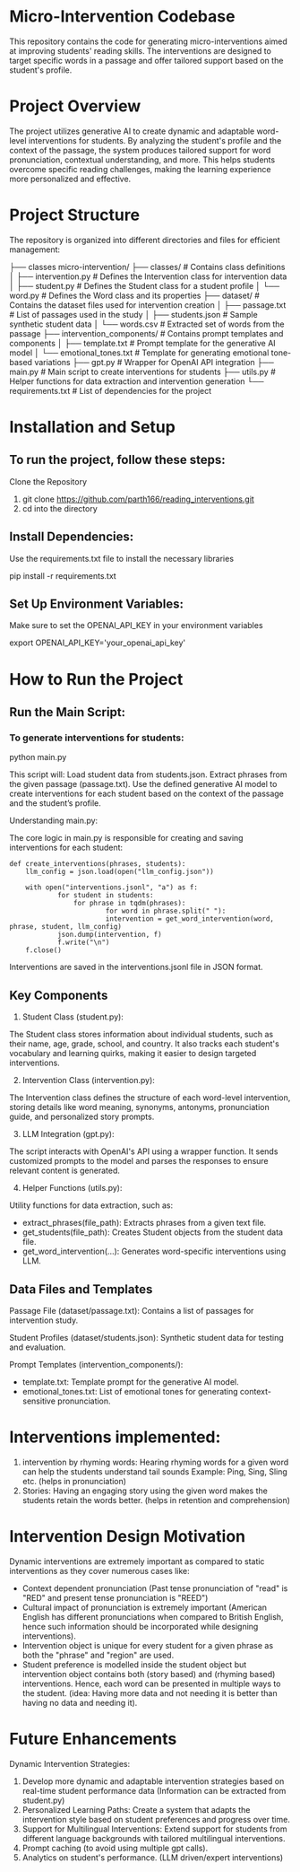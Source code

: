 # Micro-Intervention Codebase
This repository contains the code for generating micro-interventions aimed at improving students' reading skills. The interventions are designed to target specific words in a passage and offer tailored support based on the student's profile.

# Project Overview
The project utilizes generative AI to create dynamic and adaptable word-level interventions for students. By analyzing the student's profile and the context of the passage, the system produces tailored support for word pronunciation, contextual understanding, and more. This helps students overcome specific reading challenges, making the learning experience more personalized and effective.

# Project Structure
The repository is organized into different directories and files for efficient management:

├── classes
micro-intervention/
├── classes/                    # Contains class definitions
│   ├── intervention.py         # Defines the Intervention class for intervention data
│   ├── student.py              # Defines the Student class for a student profile
│   └── word.py                 # Defines the Word class and its properties
├── dataset/                    # Contains the dataset files used for intervention creation
│   ├── passage.txt             # List of passages used in the study
│   ├── students.json           # Sample synthetic student data
│   └── words.csv               # Extracted set of words from the passage
├── intervention_components/    # Contains prompt templates and components
│   ├── template.txt            # Prompt template for the generative AI model
│   └── emotional_tones.txt     # Template for generating emotional tone-based variations
├── gpt.py                      # Wrapper for OpenAI API integration
├── main.py                     # Main script to create interventions for students
├── utils.py                    # Helper functions for data extraction and intervention generation
└── requirements.txt            # List of dependencies for the project


# Installation and Setup

## To run the project, follow these steps:

Clone the Repository

1. git clone https://github.com/parth166/reading_interventions.git
2. cd into the directory

## Install Dependencies:

Use the requirements.txt file to install the necessary libraries

pip install -r requirements.txt

## Set Up Environment Variables:

Make sure to set the OPENAI_API_KEY in your environment variables

export OPENAI_API_KEY='your_openai_api_key'

# How to Run the Project

## Run the Main Script:

### To generate interventions for students:

python main.py

This script will:
Load student data from students.json.
Extract phrases from the given passage (passage.txt).
Use the defined generative AI model to create interventions for each student based on the context of the passage and the student’s profile.

Understanding main.py:

The core logic in main.py is responsible for creating and saving interventions for each student:

	def create_interventions(phrases, students):
	    llm_config = json.load(open("llm_config.json"))

	    with open("interventions.jsonl", "a") as f:
        		for student in students:
            	    for phrase in tqdm(phrases):
                	        for word in phrase.split(" "):
                      	    intervention = get_word_intervention(word, phrase, student, llm_config)
		 	    json.dump(intervention, f)
		  	    f.write("\n")
	    f.close()

Interventions are saved in the interventions.jsonl file in JSON format.

## Key Components
1. Student Class (student.py):

The Student class stores information about individual students, such as their name, age, grade, school, and country. It also tracks each student's vocabulary and learning quirks, making it easier to design targeted interventions.

2. Intervention Class (intervention.py):

The Intervention class defines the structure of each word-level intervention, storing details like word meaning, synonyms, antonyms, pronunciation guide, and personalized story prompts.

3. LLM Integration (gpt.py):

The script interacts with OpenAI's API using a wrapper function. It sends customized prompts to the model and parses the responses to ensure relevant content is generated.

4. Helper Functions (utils.py):

Utility functions for data extraction, such as:
- extract_phrases(file_path): Extracts phrases from a given text file.
- get_students(file_path): Creates Student objects from the student data file.
- get_word_intervention(...): Generates word-specific interventions using LLM.

## Data Files and Templates
Passage File (dataset/passage.txt): Contains a list of passages for intervention study.

Student Profiles (dataset/students.json): Synthetic student data for testing and evaluation.

Prompt Templates (intervention_components/):
- template.txt: Template prompt for the generative AI model.
- emotional_tones.txt: List of emotional tones for generating context-sensitive pronunciation.

# Interventions implemented: 
1. intervention by rhyming words: Hearing rhyming words for a given word can help the students understand tail sounds Example: Ping, Sing, Sling etc. (helps in pronunciation)
2. Stories: Having an engaging story using the given word makes the students retain the words better. (helps in retention and comprehension)

# Intervention Design Motivation

Dynamic interventions are extremely important as compared to static interventions as they cover numerous cases like:
- Context dependent pronunciation (Past tense pronunciation of "read" is "RED" and present tense pronunciation is "REED")
- Cultural impact of pronunciation is extremely important (American English has different pronunciations when compared to British English, hence such information should be incorporated while designing interventions).
- Intervention object is unique for every student for a given phrase as both the "phrase" and "region" are used.
- Student preference is modelled inside the student object but intervention object contains both (story based) and (rhyming based) interventions. Hence, each word can be presented in multiple ways to the student. (idea: Having more data and not needing it is better than having no data and needing it).

# Future Enhancements

Dynamic Intervention Strategies:

1. Develop more dynamic and adaptable intervention strategies based on real-time student performance data (Information can be extracted from student.py)
2. Personalized Learning Paths: Create a system that adapts the intervention style based on student preferences and progress over time.
3. Support for Multilingual Interventions: Extend support for students from different language backgrounds with tailored multilingual interventions.
4. Prompt caching (to avoid using multiple gpt calls).
5. Analytics on student's performance. (LLM driven/expert interventions)



